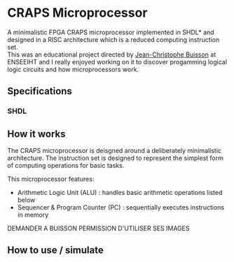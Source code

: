 # CRAPS Microprocessor

A minimalistic FPGA CRAPS microprocessor implemented in SHDL* and designed in a RISC architecture which is a reduced computing instruction set. <br />
This was an educational project directed by [Jean-Christophe Buisson](https://amazon.fr/stores/Jean-Christophe-Buisson/author/B004N2KQXM) at ENSEEIHT and I really enjoyed working on it to discover progamming logical logic circuits and how microprocessors work.

## Specifications

### SHDL

## How it works

The CRAPS microprocessor is deisgned around a deliberately minimalistic architecture.
The instruction set is designed to represent the simplest form of computing operations for basic tasks. <br />

This microprocessor features: 
- Arithmetic Logic Unit (ALU) : handles basic arithmetic operations listed below
- Sequencer & Program Counter (PC) : sequentially executes instructions in memory

DEMANDER A BUISSON PERMISSION D'UTILISER SES IMAGES

## How to use / simulate
